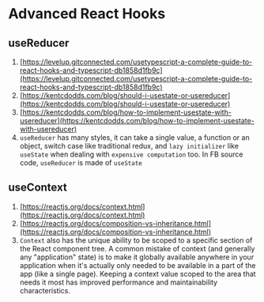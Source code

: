# Advanced React Hooks

## useReducer

1. [https://levelup.gitconnected.com/usetypescript-a-complete-guide-to-react-hooks-and-typescript-db1858d1fb9c](https://levelup.gitconnected.com/usetypescript-a-complete-guide-to-react-hooks-and-typescript-db1858d1fb9c)
2. [https://kentcdodds.com/blog/should-i-usestate-or-usereducer](https://kentcdodds.com/blog/should-i-usestate-or-usereducer)
3. [https://kentcdodds.com/blog/how-to-implement-usestate-with-usereducer](https://kentcdodds.com/blog/how-to-implement-usestate-with-usereducer)
4. `useReducer` has many styles, it can take a single value, a function or an object, switch case like traditional redux, and `lazy initializer` like `useState` when dealing with `expensive computation` too. In FB source code, `useReducer` is made of `useState` 



## useContext

1. [https://reactjs.org/docs/context.html](https://reactjs.org/docs/context.html)
2. [https://reactjs.org/docs/composition-vs-inheritance.html](https://reactjs.org/docs/composition-vs-inheritance.html)
3. `Context` also has the unique ability to be scoped to a specific section of the React component tree. A common mistake of context \(and generally any "application" state\) is to make it globally available anywhere in your application when it's actually only needed to be available in a part of the app \(like a single page\). Keeping a context value scoped to the area that needs it most has improved performance and maintainability characteristics.

